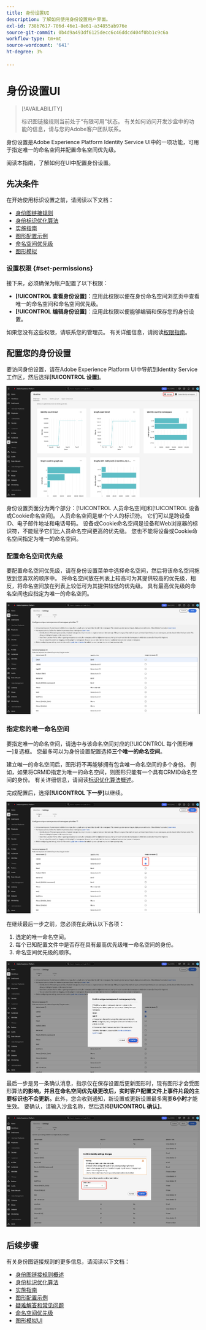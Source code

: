 ```yaml
---
title: 身份设置UI
description: 了解如何使用身份设置用户界面。
exl-id: 738b7617-706d-46e1-8e61-a34855ab976e
source-git-commit: 0b4d9a493df6125decc6c46ddcd404f0bb1c9c6a
workflow-type: tm+mt
source-wordcount: '641'
ht-degree: 3%

---
```


# 身份设置UI

>[!AVAILABILITY]
>
>标识图链接规则当前处于“有限可用”状态。 有关如何访问开发沙盒中的功能的信息，请与您的Adobe客户团队联系。

身份设置是Adobe Experience Platform Identity Service UI中的一项功能，可用于指定唯一的命名空间并配置命名空间优先级。

阅读本指南，了解如何在UI中配置身份设置。

## 先决条件

在开始使用标识设置之前，请阅读以下文档：

* [身份图链接规则](./overview.md)
* [身份标识优化算法](./identity-optimization-algorithm.md)
* [实施指南](./implementation-guide.md)
* [图形配置示例](./example-configurations.md)
* [命名空间优先级](./namespace-priority.md)
* [图形模拟](./graph-simulation.md)

### 设置权限 {#set-permissions}

接下来，必须确保为帐户配置了以下权限：

* **[!UICONTROL 查看身份设置]**：应用此权限以便在身份命名空间浏览页中查看唯一的命名空间和命名空间优先级。
* **[!UICONTROL 编辑身份设置]**：应用此权限以便能够编辑和保存您的身份设置。

如果您没有这些权限，请联系您的管理员。 有关详细信息，请阅读[权限指南](../../access-control/abac/ui/permissions.md)。

## 配置您的身份设置

要访问身份设置，请在Adobe Experience Platform UI中导航到Identity Service工作区，然后选择&#x200B;**[!UICONTROL 设置]**。

![已选择带有“设置”按钮的身份仪表板界面。](../images/rules/dashboard.png)

身份设置页面分为两个部分：[!UICONTROL 人员命名空间]和[!UICONTROL 设备或Cookie命名空间]。 人员命名空间是单个个人的标识符。 它们可以是跨设备ID、电子邮件地址和电话号码。 设备或Cookie命名空间是设备和Web浏览器的标识符，不能赋予它们比人员命名空间更高的优先级。 您也不能将设备或Cookie命名空间指定为唯一的命名空间。

### 配置命名空间优先级

要配置命名空间优先级，请在身份设置菜单中选择命名空间，然后将该命名空间拖放到您喜欢的顺序中。 将命名空间放在列表上较高可为其提供较高的优先级，相反，将命名空间放在列表上较低可为其提供较低的优先级。 具有最高优先级的命名空间也应指定为唯一的命名空间。

![身份设置工作区中突出显示了人员命名空间。](../images/rules/namespace-priority.png)

### 指定您的唯一命名空间

要指定唯一的命名空间，请选中与该命名空间对应的[!UICONTROL 每个图形唯一]复选框。 您最多可以为身份设置配置选择&#x200B;**三个唯一的命名空间**。

建立唯一的命名空间后，图形将不再能够拥有包含唯一命名空间的多个身份。 例如，如果将CRMID指定为唯一的命名空间，则图形只能有一个具有CRMID命名空间的身份。 有关详细信息，请阅读[标识优化算法概述](./identity-optimization-algorithm.md#unique-namespace)。

完成配置后，选择&#x200B;**[!UICONTROL 下一步]**&#x200B;以继续。

![选定两个命名空间并将其定义为唯一。](../images/rules/unique-namespace.png)

在继续最后一步之前，您必须在此确认以下各项：

1. 选定的唯一命名空间。
2. 每个已知配置文件中是否存在具有最高优先级唯一命名空间的身份。
3. 命名空间优先级的顺序。

![已选择“确认”按钮的确认窗口。](../images/rules/confirmation.png)

最后一步是另一条确认消息，指示仅在保存设置后更新图形时，现有图形才会受图形算法&#x200B;**的影响，并且在命名空间优先级更改后，实时客户配置文件上事件片段的主要标识也不会更新。**&#x200B;此外，您会收到通知，新设置或更新设置最多需要&#x200B;**6小时**&#x200B;才能生效。 要确认，请输入沙盒名称，然后选择&#x200B;**[!UICONTROL 确认]**。

![确认窗口，显示有关在处理配置之前延迟6小时的警告。](../images/rules/complete.png)

## 后续步骤

有关身份图链接规则的更多信息，请阅读以下文档：

* [身份图链接规则概述](./overview.md)
* [身份标识优化算法](./identity-optimization-algorithm.md)
* [实施指南](./implementation-guide.md)
* [图形配置示例](./example-configurations.md)
* [疑难解答和常见问题](./troubleshooting.md)
* [命名空间优先级](./namespace-priority.md)
* [图形模拟UI](./graph-simulation.md)